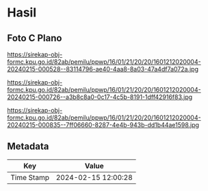 # Hasil

## Foto C Plano

https://sirekap-obj-formc.kpu.go.id/82ab/pemilu/ppwp/16/01/21/20/20/1601212020004-20240215-000528--83114796-ae40-4aa8-8a03-47a4df7a072a.jpg

https://sirekap-obj-formc.kpu.go.id/82ab/pemilu/ppwp/16/01/21/20/20/1601212020004-20240215-000726--a3b8c8a0-0c17-4c5b-8191-1dff42916f83.jpg

https://sirekap-obj-formc.kpu.go.id/82ab/pemilu/ppwp/16/01/21/20/20/1601212020004-20240215-000835--7ff06660-8287-4e4b-943b-dd1b44ae1598.jpg


## Metadata

| Key        | Value               |
| ---------- | ------------------- |
| Time Stamp | 2024-02-15 12:00:28 |



